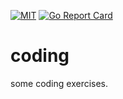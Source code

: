 [![MIT](https://img.shields.io/github/license/pkumza/coding.svg)](https://github.com/pkumza/coding/blob/master/LICENSE)
[![Go Report Card](https://goreportcard.com/badge/github.com/pkumza/coding)](https://goreportcard.com/report/github.com/pkumza/coding)

# coding
some coding exercises.

